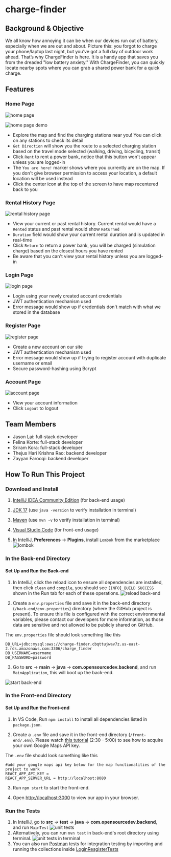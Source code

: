 # charge-finder

## Background & Objective
We all know how annoying it can be when our devices run out of battery, especially when we are out and about. Picture this: you forgot to charge your phone/laptop last night, but you’ve got a full day of outdoor work ahead. That’s why ChargeFinder is here. It is a handy app that saves you from the dreaded "low battery anxiety." With ChargeFinder, you can quickly locate nearby spots where you can grab a shared power bank for a quick charge.

## Features
### Home Page
![home page](documentation/home%20page.png)

![home page demo](documentation/home%20page%20demo.png)

- Explore the map and find the charging stations near you! You can click on any stations to check its detail
- `Get Direction` will show you the route to a selected charging station based on the travel mode selected (walking, driving, bicycling, transit)
- Click `Rent` to rent a power bank, notice that this button won't appear unless you are logged-in
- The `You are here!` marker shows where you currently are on the map. If you don't give browser permission to access your location, a default location will be used instead
- Click the center icon at the top of the screen to have map recentered back to you

### Rental History Page
![rental history page](documentation/rental%20history%20page.png)

- View your current or past rental history. Current rental would have a `Rented` status and past rental would show `Returned`
- `Duration` field would show your current rental duration and is updated in real-time
- Click `Return` to return a power bank, you will be charged (simulation charge) based on the closest hours you have rented
- Be aware that you can't view your rental history unless you are logged-in

### Login Page
![login page](documentation/login%20page.png)

- Login using your newly created account credentials
- JWT authentication mechanism used
- Error message would show up if credentials don't match with what we stored in the database

### Register Page
![register page](documentation/register%20page.png)

- Create a new account on our site
- JWT authentication mechanism used
- Error message would show up if trying to register account with duplicate username or email
- Secure password-hashing using Bcrypt

### Account Page
![account page](documentation/account%20page.png)

- View your account information
- Click `Logout` to logout

## Team Members
- Jason Lai: full-stack developer
- Felina Korte: full-stack developer
- Sriram Kora: full-stack developer
- Thejus Hari Krishna Rao: backend developer
- Zayyan Farooqi: backend developer

## How To Run This Project
### Download and Install
1. [IntelliJ IDEA Community Edition](https://www.jetbrains.com/idea/download) (for back-end usage)

2. [JDK 17](https://www.oracle.com/java/technologies/javase/jdk17-archive-downloads.html) (use `java -version` to verify installation in terminal)

3. [Maven](https://maven.apache.org/download.cgi) (use `mvn -v` to verify installation in terminal)

4. [Visual Studio Code](https://code.visualstudio.com/download) (for front-end usage)

5. In IntelliJ, **Preferences** -> **Plugins**, install `Lombok` from the marketplace
   ![lombok](documentation/lombok.png)

### In the Back-end Directory

#### Set Up and Run the Back-end
1. In IntelliJ, click the reload icon to ensure all dependencies are installed, then click `clean` and `compile`, you should see `[INFO] BUILD SUCCESS` shown in the Run tab for each of these operations.
   ![reload back-end](documentation/reload%20back-end.png)

2. Create a `env.properties` file and save it in the back-end directory (`/back-end/env.properties`) directory (where the GitHub project is present). To ensure this file is configured with the correct environmental variables, please contact our developers for more information, as those data are sensitive and not allowed to be publicly shared on GitHub.

The `env.properties` file should look something like this

```
DB_URL=jdbc:mysql:aws://charge-finder.cbqttujwav7z.us-east-2.rds.amazonaws.com:3306/charge_finder
DB_USERNAME=username
DB_PASSWORD=password
``` 

3. Go to **src** -> **main** -> **java** -> **com.opensourcedev.backend**, and run `MainApplication`, this will boot up the back-end.

![start back-end](documentation/run%20back-end.png)


### In the Front-end Directory

#### Set Up and Run the Front-end
1. In VS Code, Run `npm install` to install all dependencies listed in `package.json`.

2. Create a `.env` file and save it in the front-end directory (`/front-end/.env`). Please watch [this tutorial](https://www.youtube.com/watch?v=iP3DnhCUIsE&t=150s) (2:30 - 5:00) to see how to acquire your own Google Maps API key.

The `.env` file should look something like this

```
#add your google maps api key below for the map functionalities of the project to work
REACT_APP_API_KEY = 
REACT_APP_SERVER_URL = http://localhost:8080
``` 

3. Run `npm start` to start the front-end.

4. Open [http://localhost:3000](http://localhost:3000) to view our app in your browser.

### Run the Tests
1. In IntelliJ, go to **src** -> **test** -> **java** -> **com.opensourcedev.backend**, and run `MainTest`
   ![unit tests](documentation/unit%20tests.png)
2. Alternatively, you can run `mvn test` in back-end's root directory using terminal.
   ![unit tests in terminal](documentation/unit%20tests%20terminal.png)
3. You can also run [Postman](https://www.postman.com/downloads/) tests for integration testing by importing and running the collections inside [LoginResgisterTests](postman%20tests/Login-register.postman_collection.json)
